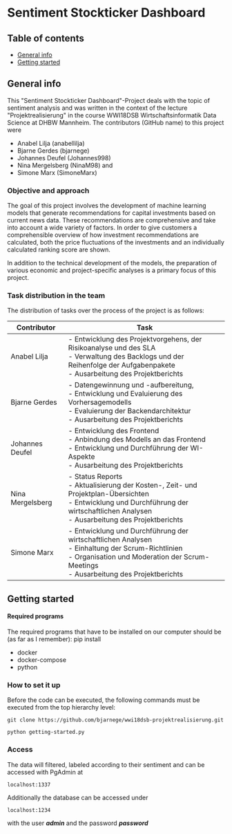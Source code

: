 # Sentiment Stockticker Dashboard
## Table of contents
* [General info](#general-info)
* [Getting started](#getting-started)


## General info
This "Sentiment Stockticker Dashboard"-Project deals with the topic of sentiment analysis and was written in the context of the lecture "Projektrealisierung" in the course WWI18DSB Wirtschaftsinformatik Data Science at DHBW Mannheim. 
The contributors (GitHub name) to this project were 
* Anabel Lilja (anabellilja)
* Bjarne Gerdes (bjarnege)
* Johannes Deufel (Johannes998)
* Nina Mergelsberg (NinaM98) and 
* Simone Marx (SimoneMarx)

### Objective and approach
The goal of this project involves the development of machine learning models that generate recommendations for capital investments based on current news data. These recommendations are comprehensive and take into account a wide variety of factors. In order to give customers a comprehensible overview of how investment recommendations are calculated, both the price fluctuations of the investments and an individually calculated ranking score are shown. 

In addition to the technical development of the models, the preparation of various economic and project-specific analyses is a primary focus of this project.

### Task distribution in the team
The distribution of tasks over the process of the project is as follows: 

| Contributor | Task |
| ------------------ | ------------------ |
| Anabel Lilja |  - Entwicklung des Projektvorgehens, der Risikoanalyse und des SLA <br> - Verwaltung des Backlogs und der Reihenfolge der Aufgabenpakete <br> - Ausarbeitung des Projektberichts|
| Bjarne Gerdes | - Datengewinnung und -aufbereitung, <br> - Entwicklung und Evaluierung  des Vorhersagemodells <br> - Evaluierung der Backendarchitektur <br> - Ausarbeitung des Projektberichts| 
| Johannes Deufel | - Entwicklung des Frontend <br> - Anbindung des Modells an das Frontend <br> - Entwicklung und Durchführung der WI-Aspekte <br> - Ausarbeitung des Projektberichts|
| Nina Mergelsberg | - Status Reports <br> - Aktualisierung der Kosten-, Zeit- und Projektplan-Übersichten <br> - Entwicklung und Durchführung der wirtschaftlichen Analysen <br> - Ausarbeitung des Projektberichts|
| Simone Marx | - Entwicklung und Durchführung der wirtschaftlichen Analysen <br> - Einhaltung der Scrum-Richtlinien <br> - Organisation und Moderation der Scrum-Meetings <br> - Ausarbeitung des Projektberichts|

## Getting started 
#### Required programs
The required programs that have to be installed on our computer should be (as far as I remember): pip install
* docker
* docker-compose
* python

### How to set it up
Before the code can be executed, the following commands must be executed from the top hierarchy level:
```
git clone https://github.com/bjarnege/wwi18dsb-projektrealisierung.git
```
``` 
python getting-started.py
```


### Access 
The data will filtered, labeled according to their sentiment and can be accessed with PgAdmin at 
```
localhost:1337
```

Additionally the database can be accessed under 
```
localhost:1234
``` 
with the user ***admin*** and the password ***password***




